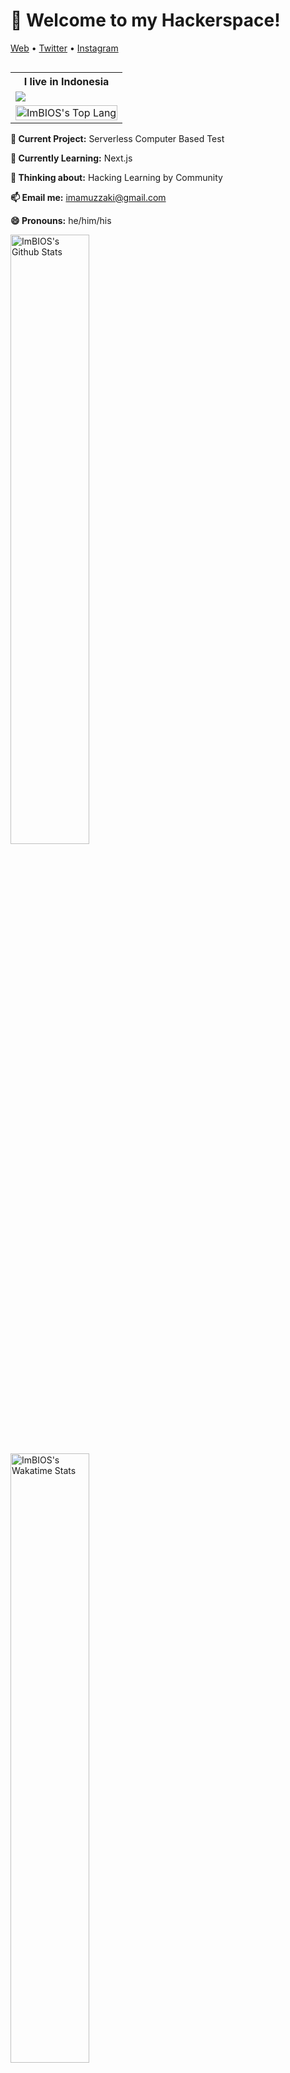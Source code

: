 <h1>👋 Welcome to my Hackerspace!</h3>

<p>
  <a href="https://www.excampur.com/">Web</a> •
  <a href="https://twitter.com/ImamuzzakiS">Twitter</a> •
  <a href="https://www.instagram.com/abusalam16/">Instagram</a>
</p>
<table align="right" width="30%">
<tr>
    <th> I live in Indonesia </th>
  </tr>
  <tr>
    <td> <img src ="https://source.unsplash.com/400x400/?flag,landscape,indonesia" align="center">  </td>
  </tr>
  <tr>
    <td> <img alt="ImBIOS's Top Lang" width="100%" src="https://github-readme-stats.vercel.app/api/top-langs/?username=imbios&layout=compact">  </td>
  </tr>
</table>

**🔭 Current Project:** Serverless Computer Based Test

**🌱 Currently Learning:** Next.js

**🤔 Thinking about:** Hacking Learning by Community

**📫 Email me:** imamuzzaki@gmail.com

**😄 Pronouns:** he/him/his

<img alt="ImBIOS's Github Stats" width="50%" src="https://github-readme-stats.vercel.app/api?username=imbios&show_icons=true">

<img alt="ImBIOS's Wakatime Stats" width="50%" src="https://github-readme-stats.vercel.app/api/wakatime?username=ImBIOS">

#### :sparkles: My Followers

<!--START_SECTION:top-followers-->
<table  width="50%">
  <tr>
    <td align="center">
      <a href="https://github.com/sosweeeeert">
        <img src="https://avatars2.githubusercontent.com/u/71360685" width="100px;" alt="sosweeeeert"/>
      </a>
      <br />
      <a href="https://github.com/sosweeeeert">Fauzi Sufyan P.</a>
    </td>
    <td align="center">
      <a href="https://github.com/TegarAditya">
        <img src="https://avatars2.githubusercontent.com/u/71318821" width="100px;" alt="TegarAditya"/>
      </a>
      <br />
      <a href="https://github.com/TegarAditya">Tegar Aditya</a>
    </td>
  </tr>
</table>
<!--END_SECTION:top-followers-->